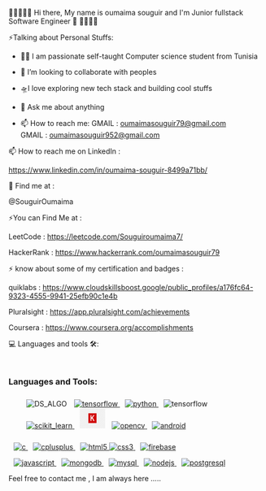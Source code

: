  👋👋👋👋👋 Hi there, My name is oumaima souguir and I'm Junior fullstack Software Engineer  👋 👋👋👋👋    


⚡️Talking about Personal Stuffs:

- 👩‍💻 I am passionate self-taught Computer science student from Tunisia
- 👯 I’m looking to collaborate with peoples
- 🛸I love exploring new tech stack and building cool stuffs
- 💬 Ask me about anything

- 📫 How to reach me:
  GMAIL : oumaimasouguir79@gmail.com  
  GMAIL : oumaimasouguir952@gmail.com  
  
 📫 How to reach me on LinkedIn : 
 
 https://www.linkedin.com/in/oumaima-souguir-8499a71bb/
 
 🙌 Find me at :

  @SouguirOumaima
  
   ⚡️You can Find Me at : 
   
   LeetCode :
   https://leetcode.com/Souguiroumaima7/
   
   HackerRank : 
   https://www.hackerrank.com/oumaimasouguir79
    
 ⚡️ know about some of my certification and badges : 
 
  quiklabs :
  https://www.cloudskillsboost.google/public_profiles/a176fc64-9323-4555-9941-25efb90c1e4b
  
  Pluralsight :
  https://app.pluralsight.com/achievements 
  
  Coursera : 
  https://www.coursera.org/accomplishments
  
 
 
 💻 Languages and tools 🛠️:
 
<h3 align="left" style="margin-top: 50px;">Languages and Tools:</h3>
<p align="left" style="
    top: 0;
    bottom: 25px;
    margin: 25px;
    background-color: ;"> 
<a style="margin-left: 10px;" target="_blank"> <img src="ds.png" alt="DS_ALGO" width="50" height="40"/> </a> 		
<a style="margin-left: 10px;" href="https://www.tensorflow.org" target="_blank"> <img src="https://www.vectorlogo.zone/logos/tensorflow/tensorflow-icon.svg" alt="tensorflow" width="40" height="40"/> </a> 	
<a style="margin-left: 10px;" href="https://www.python.org" target="_blank"> <img src="https://devicons.github.io/devicon/devicon.git/icons/python/python-original.svg" alt="python" width="40" height="40"/> </a>
<a style="margin-left: 10px;"  target="_blank"> <img src="numpy.png" alt="tensorflow" width="40" height="40"/> </a> 	
<a style="margin-left: 10px;" href="" target="_blank"> <img src="https://upload.wikimedia.org/wikipedia/commons/0/05/Scikit_learn_logo_small.svg" alt="scikit_learn" width="40" height="40"/> </a> 
<a style="margin-left: 10px;" target="_blank"> <img src="keras.png" alt="Keras" width="50" height="40"/> </a> 
<a style="margin-left: 10px;" href="https://opencv.org/" target="_blank"> <img src="https://www.vectorlogo.zone/logos/opencv/opencv-icon.svg" alt="opencv" width="40" height="40"/> </a>
<a style="margin-left: 10px;" href="https://developer.android.com" target="_blank"> 
<img src="https://devicons.github.io/devicon/devicon.git/icons/android/android-original-wordmark.svg" alt="android" width="40" height="40"/> </a> 

<a style="margin-left: 10px;" href="https://www.cprogramming.com/" target="_blank"> <img src="https://devicons.github.io/devicon/devicon.git/icons/c/c-original.svg" alt="c" width="40" height="40"/> </a> 
<a style="margin-left: 10px;" href="https://www.w3schools.com/cpp/" target="_blank"> <img src="https://devicons.github.io/devicon/devicon.git/icons/cplusplus/cplusplus-original.svg" alt="cplusplus" width="40" height="40"/> </a>
<a style="margin-left: 10px;" href="https://www.w3.org/html/" target="_blank"> <img src="https://devicons.github.io/devicon/devicon.git/icons/html5/html5-original-wordmark.svg" alt="html5" width="40" height="40"/> </a>
<a href="https://www.w3schools.com/css/" target="_blank"> <img src="https://devicons.github.io/devicon/devicon.git/icons/css3/css3-original-wordmark.svg" alt="css3" width="40" height="40"/> </a>
<a style="margin-left: 10px;" href="https://firebase.google.com/" target="_blank"> <img src="https://www.vectorlogo.zone/logos/firebase/firebase-icon.svg" alt="firebase" width="40" height="40"/> </a>

<a style="margin-left: 10px;" href="https://developer.mozilla.org/en-US/docs/Web/JavaScript" target="_blank"> <img src="https://devicons.github.io/devicon/devicon.git/icons/javascript/javascript-original.svg" alt="javascript" width="40" height="40"/> </a> 
<a style="margin-left: 10px;" href="https://www.mongodb.com/" target="_blank"> <img src="https://devicons.github.io/devicon/devicon.git/icons/mongodb/mongodb-original-wordmark.svg" alt="mongodb" width="40" height="40"/> </a> 
<a style="margin-left: 10px;" href="https://www.mysql.com/" target="_blank"> <img src="https://devicons.github.io/devicon/devicon.git/icons/mysql/mysql-original-wordmark.svg" alt="mysql" width="40" height="40"/> </a>
<a style="margin-left: 10px;" href="https://nodejs.org" target="_blank"> <img src="https://devicons.github.io/devicon/devicon.git/icons/nodejs/nodejs-original-wordmark.svg" alt="nodejs" width="40" height="40"/> </a> 
 <a style="margin-left: 10px;" style="margin-left: 10px;" href="https://www.postgresql.org" target="_blank"> <img src="https://devicons.github.io/devicon/devicon.git/icons/postgresql/postgresql-original-wordmark.svg" alt="postgresql" width="40" height="40"/> </a>
</p>

         

 
Feel free to contact me , I am always here .....

